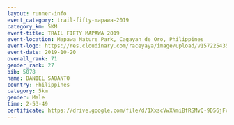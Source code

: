 ```yaml
---
layout: runner-info 
event_category: trail-fifty-mapawa-2019 
category_km: 5KM 
event-title: TRAIL FIFTY MAPAWA 2019  
event-location: Mapawa Nature Park, Cagayan de Oro, Philippines 
event-logo: https://res.cloudinary.com/raceyaya/image/upload/v1572254355/logo/trail-fifty-mapawa_fizjmb.jpg 
event-date: 2019-10-20 
overall_rank: 71
gender_rank: 27
bib: 5078
name: DANIEL SABANTO
country: Philippines
category: 5km
gender: Male
time: 2-53-49
certificate: https://drive.google.com/file/d/1XxscVwXNmiBfRSMvQ-9D56jFcPJEDlxc/view?usp=sharing
---
```

